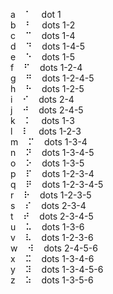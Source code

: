 a&nbsp;&nbsp;&nbsp;&nbsp;&#x2801;&nbsp;&nbsp;&nbsp;&nbsp;dot 1  
b&nbsp;&nbsp;&nbsp;&nbsp;&#x2803;&nbsp;&nbsp;&nbsp;&nbsp;dots 1-2  
c&nbsp;&nbsp;&nbsp;&nbsp;&#x2809;&nbsp;&nbsp;&nbsp;&nbsp;dots 1-4  
d&nbsp;&nbsp;&nbsp;&nbsp;&#x2819;&nbsp;&nbsp;&nbsp;&nbsp;dots 1-4-5  
e&nbsp;&nbsp;&nbsp;&nbsp;&#x2811;&nbsp;&nbsp;&nbsp;&nbsp;dots 1-5  
f&nbsp;&nbsp;&nbsp;&nbsp;&#x280b;&nbsp;&nbsp;&nbsp;&nbsp;dots 1-2-4  
g&nbsp;&nbsp;&nbsp;&nbsp;&#x281b;&nbsp;&nbsp;&nbsp;&nbsp;dots 1-2-4-5  
h&nbsp;&nbsp;&nbsp;&nbsp;&#x2813;&nbsp;&nbsp;&nbsp;&nbsp;dots 1-2-5  
i&nbsp;&nbsp;&nbsp;&nbsp;&#x280a;&nbsp;&nbsp;&nbsp;&nbsp;dots 2-4  
j&nbsp;&nbsp;&nbsp;&nbsp;&#x281a;&nbsp;&nbsp;&nbsp;&nbsp;dots 2-4-5  
k&nbsp;&nbsp;&nbsp;&nbsp;&#x2805;&nbsp;&nbsp;&nbsp;&nbsp;dots 1-3  
l&nbsp;&nbsp;&nbsp;&nbsp;&#x2807;&nbsp;&nbsp;&nbsp;&nbsp;dots 1-2-3  
m&nbsp;&nbsp;&nbsp;&nbsp;&#x280d;&nbsp;&nbsp;&nbsp;&nbsp;dots 1-3-4  
n&nbsp;&nbsp;&nbsp;&nbsp;&#x281d;&nbsp;&nbsp;&nbsp;&nbsp;dots 1-3-4-5  
o&nbsp;&nbsp;&nbsp;&nbsp;&#x2815;&nbsp;&nbsp;&nbsp;&nbsp;dots 1-3-5  
p&nbsp;&nbsp;&nbsp;&nbsp;&#x280f;&nbsp;&nbsp;&nbsp;&nbsp;dots 1-2-3-4  
q&nbsp;&nbsp;&nbsp;&nbsp;&#x281f;&nbsp;&nbsp;&nbsp;&nbsp;dots 1-2-3-4-5  
r&nbsp;&nbsp;&nbsp;&nbsp;&#x2817;&nbsp;&nbsp;&nbsp;&nbsp;dots 1-2-3-5  
s&nbsp;&nbsp;&nbsp;&nbsp;&#x280e;&nbsp;&nbsp;&nbsp;&nbsp;dots 2-3-4  
t&nbsp;&nbsp;&nbsp;&nbsp;&#x281e;&nbsp;&nbsp;&nbsp;&nbsp;dots 2-3-4-5  
u&nbsp;&nbsp;&nbsp;&nbsp;&#x2825;&nbsp;&nbsp;&nbsp;&nbsp;dots 1-3-6  
v&nbsp;&nbsp;&nbsp;&nbsp;&#x2827;&nbsp;&nbsp;&nbsp;&nbsp;dots 1-2-3-6  
w&nbsp;&nbsp;&nbsp;&nbsp;&#x283a;&nbsp;&nbsp;&nbsp;&nbsp;dots 2-4-5-6  
x&nbsp;&nbsp;&nbsp;&nbsp;&#x282d;&nbsp;&nbsp;&nbsp;&nbsp;dots 1-3-4-6  
y&nbsp;&nbsp;&nbsp;&nbsp;&#x283d;&nbsp;&nbsp;&nbsp;&nbsp;dots 1-3-4-5-6  
z&nbsp;&nbsp;&nbsp;&nbsp;&#x2835;&nbsp;&nbsp;&nbsp;&nbsp;dots 1-3-5-6  
